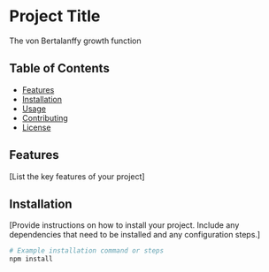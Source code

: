 # Project Title

The von Bertalanffy growth function

## Table of Contents
- [Features](#features)
- [Installation](#installation)
- [Usage](#usage)
- [Contributing](#contributing)
- [License](#license)

## Features

[List the key features of your project]

## Installation

[Provide instructions on how to install your project. Include any dependencies that need to be installed and any configuration steps.]

```bash
# Example installation command or steps
npm install
